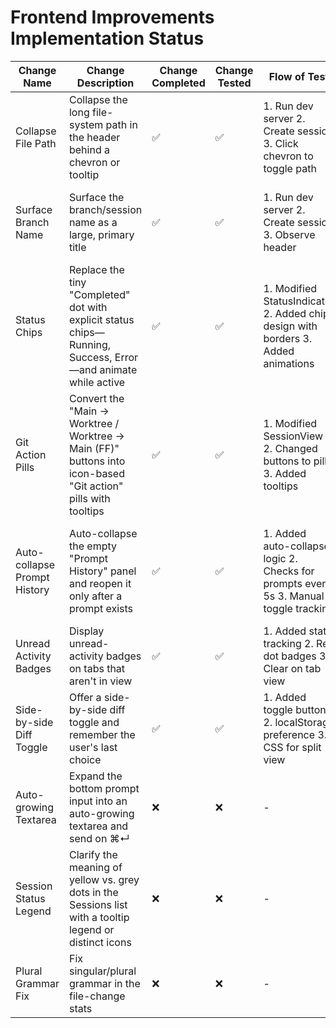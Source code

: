 # Frontend Improvements Implementation Status

| Change Name | Change Description | Change Completed | Change Tested | Flow of Test | Results of Test | Notes from Testing |
|-------------|-------------------|------------------|---------------|--------------|-----------------|-------------------|
| Collapse File Path | Collapse the long file-system path in the header behind a chevron or tooltip | ✅ | ✅ | 1. Run dev server 2. Create session 3. Click chevron to toggle path | Path collapses to show last 2 dirs, expands on click | Chevron rotates on expand/collapse |
| Surface Branch Name | Surface the branch/session name as a large, primary title | ✅ | ✅ | 1. Run dev server 2. Create session 3. Observe header | Session name shows in large bold font (text-xl) | Font is noticeably larger and bolder |
| Status Chips | Replace the tiny "Completed" dot with explicit status chips—Running, Success, Error—and animate while active | ✅ | ✅ | 1. Modified StatusIndicator 2. Added chip design with borders 3. Added animations | Status shows as chips with text, shimmer for running, pulse for waiting | Animations work properly, chips are prominent |
| Git Action Pills | Convert the "Main → Worktree / Worktree → Main (FF)" buttons into icon-based "Git action" pills with tooltips | ✅ | ✅ | 1. Modified SessionView 2. Changed buttons to pills 3. Added tooltips | Pull/Push pills with icons and hover tooltips | Clean design with informative tooltips |
| Auto-collapse Prompt History | Auto-collapse the empty "Prompt History" panel and reopen it only after a prompt exists | ✅ | ✅ | 1. Added auto-collapse logic 2. Checks for prompts every 5s 3. Manual toggle tracking | Panel auto-expands when prompts detected, respects manual toggle | Clean UX with automatic behavior |
| Unread Activity Badges | Display unread-activity badges on tabs that aren't in view | ✅ | ✅ | 1. Added state tracking 2. Red dot badges 3. Clear on tab view | Red dots appear on tabs with new content | Badges clear when tab is viewed |
| Side-by-side Diff Toggle | Offer a side-by-side diff toggle and remember the user's last choice | ✅ | ✅ | 1. Added toggle buttons 2. localStorage preference 3. CSS for split view | Toggle switches between unified/split, preference persists | Clean toggle UI with icons |
| Auto-growing Textarea | Expand the bottom prompt input into an auto-growing textarea and send on ⌘↵ | ❌ | ❌ | - | - | - |
| Session Status Legend | Clarify the meaning of yellow vs. grey dots in the Sessions list with a tooltip legend or distinct icons | ❌ | ❌ | - | - | - |
| Plural Grammar Fix | Fix singular/plural grammar in the file-change stats | ❌ | ❌ | - | - | - |